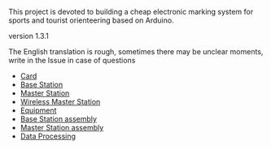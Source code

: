 This project is devoted to building a cheap electronic marking system for sports and tourist orienteering based on Arduino.

version 1.3.1

The English translation is rough, sometimes there may be unclear moments, write in the Issue in case of questions

* [Card](https://github.com/alexandervolikov/sportiduino/blob/master/Doc/en/Card.md)
* [Base Station](https://github.com/alexandervolikov/sportiduino/blob/master/Doc/en/BaseStation.md)
* [Master Station](https://github.com/alexandervolikov/sportiduino/blob/master/Doc/en/MasterStation.md)
* [Wireless Master Station](https://github.com/alexandervolikov/sportiduino/blob/master/Doc/en/WirelessMasterStation.md)
* [Equipment](https://github.com/alexandervolikov/sportiduino/blob/master/Doc/en/Equipment.md)
* [Base Station assembly](https://github.com/alexandervolikov/sportiduino/blob/master/Doc/en/BaseStationAssembly.md)
* [Master Station assembly](https://github.com/alexandervolikov/sportiduino/blob/master/Doc/en/MasterStationAssembly.md)
* [Data Processing](https://github.com/alexandervolikov/sportiduino/blob/master/Doc/en/DataProcessing.md)
